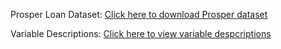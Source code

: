 Prosper Loan Dataset: [Click here to download Prosper dataset](https://www.google.com/url?q=https://s3.amazonaws.com/udacity-hosted-downloads/ud651/prosperLoanData.csv&sa=D&ust=1475798700671000&usg=AFQjCNFGijST_nCIOiUpi5N6dO_eD9c6DQ)


Variable Descriptions: [Click here to view variable despcriptions](https://docs.google.com/spreadsheets/d/1gDyi_L4UvIrLTEC6Wri5nbaMmkGmLQBk-Yx3z0XDEtI/edit#gid=0)
